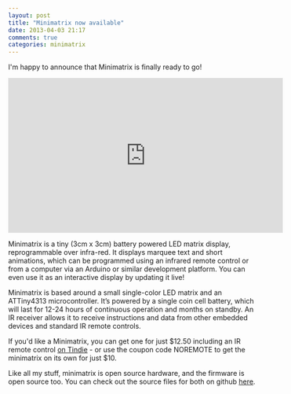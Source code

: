```yaml
---
layout: post
title: "Minimatrix now available"
date: 2013-04-03 21:17
comments: true
categories: minimatrix
---
```


I'm happy to announce that Minimatrix is finally ready to go!

<iframe width="560" height="315" src="http://www.youtube.com/embed/QNA6DSa0spc" frameborder="0" allowfullscreen></iframe>

Minimatrix is a tiny (3cm x 3cm) battery powered LED matrix display, reprogrammable over infra-red. It displays marquee text and short animations, which can be programmed using an infrared remote control or from a computer via an Arduino or similar development platform. You can even use it as an interactive display by updating it live!

Minimatrix is based around a small single-color LED matrix and an ATTiny4313 microcontroller. It’s powered by a single coin cell battery, which will last for 12-24 hours of continuous operation and months on standby. An IR receiver allows it to receive instructions and data from other embedded devices and standard IR remote controls.

If you'd like a Minimatrix, you can get one for just $12.50 including an IR remote control [on Tindie](https://tindie.com/shops/arachnidlabs/minimatrix/) - or use the coupon code NOREMOTE to get the minimatrix on its own for just $10.

Like all my stuff, minimatrix is open source hardware, and the firmware is open source too. You can check out the source files for both on github [here](http://github.com/arachnidlabs/minimatrix/).
